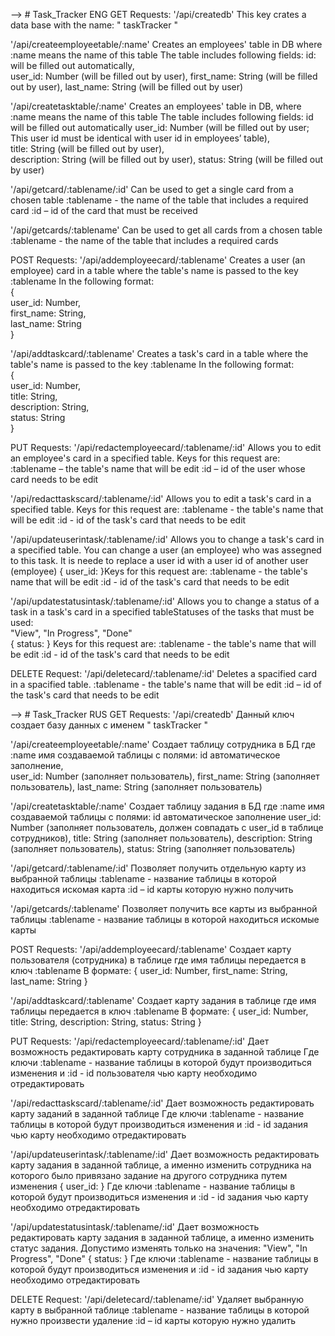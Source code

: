 --> # Task_Tracker ENG
GET Requests: 
'/api/createdb' 
This key crates a data base with the name:  " taskTracker "  

'/api/createemployeetable/:name' 
Creates an employees' table in DB 
where :name means the name of this table 
The table includes following fields: 
id: will be filled out automatically,        
user_id:  Number (will be filled out by user), 
first_name:  String (will be filled out by user), 
last_name: String (will be filled out by user)  

'/api/createtasktable/:name'
Creates an employees' table in DB, where :name means the name of this table 
The table includes following fields: 
id will be filled out automatically 
user_id: Number (will be filled out by user; This user id must be identical with user id in employees’ table),  
title: String (will be filled out by user),  
description: String (will be filled out by user), 
status: String (will be filled out by user)  

'/api/getcard/:tablename/:id'
Can be used to get a single card from a chosen table 
:tablename - the name of the table that includes a required card 
:id – id of the card that must be received  

'/api/getcards/:tablename'
Can be used to get all cards from a chosen table 
:tablename - the name of the table that includes a required cards   

POST Requests: 
'/api/addemployeecard/:tablename' 
Creates a user (an employee) card in a table where the table's name is passed to the key :tablename 
In the following format:  
{         
user_id: Number,         
first_name: String,          
last_name: String  
}  

'/api/addtaskcard/:tablename' 
Creates a task's card in a table where the table's name is passed to the key :tablename 
In the following format:   
{         
user_id: Number,         
title: String,          
description: String,         
status: String   
}  

PUT Requests: 
'/api/redactemployeecard/:tablename/:id'
Allows you to edit an employee's card in a specified table. 
Keys for this request are: 
:tablename – the table's name that will be edit 
:id – id of the user whose card needs to be edit  

'/api/redacttaskscard/:tablename/:id' 
Allows you to edit a task's card in a specified table. 
Keys for this request are: 
:tablename - the table's name that will be edit 
:id - id of the task's card that needs to be edit  

'/api/updateuserintask/:tablename/:id' 
Allows you to change a task's card in a specified table. 
You can change a user (an employee) who was assegned to this task. 
It is neede to replace a user id with a user id of another user (employee) 
{ 
user_id: 
}Keys for this request are: 
:tablename - the table's name that will be edit 
:id - id of the task's card that needs to be edit  

'/api/updatestatusintask/:tablename/:id' 
Allows you to change a status of a task in a task's card in a specified tableStatuses of the tasks that must be used:  
"View", "In Progress", "Done"  
{ 
status: 
}
Keys for this request are: 
:tablename - the table's name that will be edit 
:id - id of the task's card that needs to be edit  

DELETE Request: 
'/api/deletecard/:tablename/:id' 
Deletes a spacified card in a spacified table. 
:tablename - the table's name that will be edit 
:id – id of the task's card that needs to be edit

--> # Task_Tracker RUS
GET Requests:
'/api/createdb'
Данный ключ создает базу данных с именем  " taskTracker "

'/api/createemployeetable/:name'
Создает таблицу сотрудника в БД где 
:name  имя создаваемой таблицы
с полями:
id автоматическое заполнение,       
user_id:  Number (заполняет пользователь),
first_name:  String (заполняет пользователь),
last_name: String (заполняет пользователь)

'/api/createtasktable/:name'
Создает таблицу задания в БД где 
:name  имя создаваемой таблицы
с полями:
id автоматическое заполнение
user_id: Number (заполняет пользователь, должен совпадать с user_id в таблице сотрудников), 
title: String (заполняет пользователь), 
description: String (заполняет пользователь),
status: String (заполняет пользователь)

'/api/getcard/:tablename/:id'
Позволяет получить отдельную карту из выбранной таблицы
:tablename - название таблицы в которой находиться искомая карта
:id – id карты которую нужно получить

'/api/getcards/:tablename'
Позволяет получить все карты из выбранной таблицы
:tablename - название таблицы в которой находиться искомые карты


POST Requests:
'/api/addemployeecard/:tablename'
Создает карту пользователя (сотрудника) в таблице где имя таблицы передается в ключ :tablename
В формате:
 {
        user_id: Number,
        first_name: String, 
        last_name: String
 }

'/api/addtaskcard/:tablename'
Создает карту задания в таблице где имя таблицы передается в ключ :tablename
В формате:
  {
        user_id: Number,
        title: String, 
        description: String,
        status: String
  }

PUT Requests:
'/api/redactemployeecard/:tablename/:id'
Дает возможность редактировать карту сотрудника в заданной таблице
Где ключи 
:tablename - название таблицы в которой будут производиться изменения и 
:id - id пользователя чью карту необходимо отредактировать

'/api/redacttaskscard/:tablename/:id'
Дает возможность редактировать карту заданий в заданной таблице
Где ключи 
:tablename - название таблицы в которой будут производиться изменения и 
:id - id задания чью карту необходимо отредактировать

'/api/updateuserintask/:tablename/:id'
Дает возможность редактировать карту задания в заданной таблице, а именно изменить сотрудника на которого было привязано задание на другого сотрудника путем изменения 
{
user_id:
}
Где ключи 
:tablename - название таблицы в которой будут производиться изменения и 
:id - id задания чью карту необходимо отредактировать

'/api/updatestatusintask/:tablename/:id'
Дает возможность редактировать карту задания в заданной таблице, а именно изменить статус задания.
Допустимо изменять только на значения:  "View", "In Progress", "Done" 
{
status:
}
Где ключи 
:tablename - название таблицы в которой будут производиться изменения и 
:id - id задания чью карту необходимо отредактировать

DELETE Request:
'/api/deletecard/:tablename/:id'
Удаляет выбранную карту в выбранной таблице
:tablename - название таблицы в которой нужно произвести удаление
:id – id карты которую нужно удалить
